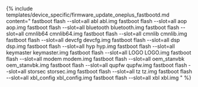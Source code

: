 {% include templates/device_specific/firmware_update_oneplus_fastbootd.md content="
fastboot flash --slot=all abl abl.img
fastboot flash --slot=all aop aop.img
fastboot flash --slot=all bluetooth bluetooth.img
fastboot flash --slot=all cmnlib64 cmnlib64.img
fastboot flash --slot=all cmnlib cmnlib.img
fastboot flash --slot=all devcfg devcfg.img
fastboot flash --slot=all dsp dsp.img
fastboot flash --slot=all hyp hyp.img
fastboot flash --slot=all keymaster keymaster.img
fastboot flash --slot=all LOGO LOGO.img
fastboot flash --slot=all modem modem.img
fastboot flash --slot=all oem_stanvbk oem_stanvbk.img
fastboot flash --slot=all qupfw qupfw.img
fastboot flash --slot=all storsec storsec.img
fastboot flash --slot=all tz tz.img
fastboot flash --slot=all xbl_config xbl_config.img
fastboot flash --slot=all xbl xbl.img
" %}
